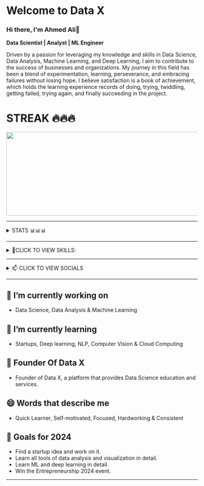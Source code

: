 #  Welcome to Data X
### Hi there, I'm Ahmed Ali👋 

**Data Scientist | Analyst  | ML Engineer**

Driven by a passion for leveraging my knowledge and skills in Data Science, Data Analysis, Machine Learning, and Deep Learning, I aim to contribute to the success of businesses and organizations. My journey in this field has been a blend of experimentation, learning, perseverance, and embracing failures without losing hope. I believe satisfaction is a book of achievement, which holds the learning experience records of doing, trying, twiddling, getting failed, trying again, and finally succeeding in the project.
 
# STREAK 🔥🔥🔥
<p align="center">
  <img width="800" height="220" src="https://streak-stats.demolab.com?user=datax-official&theme=vision-friendly-light&hide_border=true&border_radius=5&card_width=800">
</p>

--- 
<details>
  
<summary>STATS 📊📊📊</summary> 

<p align="Center">
  <img width="450" height="200" src="https://github-readme-stats.vercel.app/api?username=datax-official&show_icons=true&theme=vision-friendly-light" alt="GitHub Stats"> 
  <img width="400" height="200" src="https://github-readme-stats.vercel.app/api/top-langs/?username=datax-official&size_weight=0.0005&count_weight=0.3&layout=compact&theme=vision-friendly-light" alt="Top Languages">
</p>
  
</details>


--- 
 <details>
 <summary> 🍪CLICK TO VIEW SKILLS: </summary> 
   
| Tools          | Badge |
|------------------|-------|
| Python           | ![Python](https://img.shields.io/badge/-Python-3776AB?logo=python&logoColor=white) |
| R Language       | ![R](https://img.shields.io/badge/-R-276DC3?logo=r&logoColor=white) |
| SQL              | ![SQL](https://img.shields.io/badge/-SQL-4479A1?logo=sql&logoColor=white) |
| MS Excel         | ![Excel](https://img.shields.io/badge/-Excel-217346?logo=microsoft-excel&logoColor=white) |
| MS Power BI      | ![Power BI](https://img.shields.io/badge/-Power%20BI-F2C811?logo=power-bi&logoColor=white) |
| Tableau          | ![Tableau](https://img.shields.io/badge/-Tableau-E97627?logo=tableau&logoColor=white) |
| Machine Learning | ![Machine Learning](https://img.shields.io/badge/-Machine%20Learning-FF6F00?logo=tensorflow&logoColor=white) |
| Data Visualization | ![Data Visualization](https://img.shields.io/badge/-Data%20Visualization-4CAF50?logo=databricks&logoColor=white) |

 </details>
 
 ---
 
<details>
<summary>📫 CLICK TO VIEW SOCIALS</summary>

| Platform               | Icon                                                                                 |
|------------------------|--------------------------------------------------------------------------------------|
| [LinkedIn ](https://www.linkedin.com/in/rajaahmedalikhan)   | ![LinkedIn](https://img.shields.io/badge/-LinkedIn-0077B5?logo=linkedin&logoColor=white)   |
| [My website ](https://dataxofficial.com)         | ![Website](https://img.shields.io/badge/-Website-FF6600?logo=web&logoColor=white)         |
| [Contributions on Kaggle ](https://www.kaggle.com/datascientist97) | ![Kaggle](https://img.shields.io/badge/-Kaggle-20BEFF?logo=kaggle&logoColor=white)      |
| [Updates on Twitter ](https://twitter.com/datax-official) | ![Twitter](https://img.shields.io/badge/-Twitter-1DA1F2?logo=twitter&logoColor=white)     |
| [Email at: Data X](mailto:datascientist097@gmail.com)     | ![Email](https://img.shields.io/badge/-Email-D14836?logo=gmail&logoColor=white)          |

</details>

--- 


## 🔭 I’m currently working on
- Data Science, Data Analysis & Machine Learning

## 🌱 I’m currently learning
- Startups, Deep learning, NLP, Computer Vision & Cloud Computing

## 👯 Founder Of Data X
- Founder of Data X, a platform that provides Data Science education and services. 

## 😄 Words that describe me
- Quick Learner, Self-motivated, Focused, Hardworking & Consistent
  
## 🎯 Goals for 2024
- Find a startup idea and work on it.
- Learn all tools of data analysis and visualization in detail.
- Learn ML and deep learning in detail.
- Win the Entrepreneurship 2024 event.

--- 

<div id="header" align="center">
  <img src="https://komarev.com/ghpvc/?username=datax-official&style=for-the-badge&color=orange" alt=""/>
</div>
